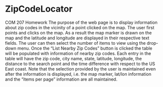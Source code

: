 ZipCodeLocator
==============

COM 207 Homework
The purpose of the web page is to display information about zip codes in the vicinity of a point 
clicked on the map. The user first points and clicks on the map. As a result the map marker is 
drawn on the map and the latitude and longitude are displayed in their respective text fields. The 
user can then select the number of items to view using the drop-down menu. Once the “List 
Nearby Zip Codes” button is clicked the table will be populated with information of nearby zip 
codes. Each entry in the table will have the zip code, city name, state, latitude, longitude, the 
distance to the search point and the time difference with respect to the US East coast. Note that 
the selection provided by the user is maintained even after the information is displayed, i.e. the 
map marker, lat/lon information and the “items per page” information are all maintained. 
